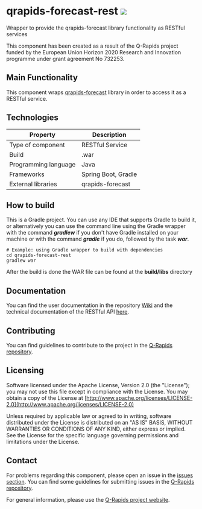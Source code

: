 # qrapids-forecast-rest ![](https://img.shields.io/badge/License-Apache2.0-blue.svg)
Wrapper to provide the qrapids-forecast library functionality as RESTful services

This component has been created as a result of the Q-Rapids project funded by the European Union Horizon 2020 Research and Innovation programme under grant agreement No 732253.

## Main Functionality
This component wraps [qrapids-forecast](https://github.com/q-rapids/qrapids-forecast) library in order to access it as a RESTful service.

## Technologies
|Property|Description|
| -------------------- | --------------------|
| Type of component    | RESTful Service     |
| Build                | .war                |
| Programming language | Java                |
| Frameworks           | Spring Boot, Gradle |
| External libraries   | qrapids-forecast    |

## How to build
This is a Gradle project. You can use any IDE that supports Gradle to build it, or alternatively you can use the command line using the Gradle wrapper with the command *__gradlew__* if you don't have Gradle installed on your machine or with the command *__gradle__* if you do, followed by the task *__war__*.

```
# Example: using Gradle wrapper to build with dependencies
cd qrapids-forecast-rest
gradlew war
```
After the build is done the WAR file can be found at the __build/libs__ directory

## Documentation

You can find the user documentation in the repository [Wiki](https://github.com/q-rapids/qrapids-forecast-rest/wiki) and the technical documentation of the RESTful API [here](https://q-rapids.github.io/qrapids-forecast-rest).

## Contributing

You can find guidelines to contribute to the project in the [Q-Rapids repository](https://github.com/q-rapids/q-rapids/blob/master/CONTRIBUTING.md).

## Licensing

Software licensed under the Apache License, Version 2.0 (the "License"); you may not use this file except in compliance with the License. You may obtain a copy of the License at [http://www.apache.org/licenses/LICENSE-2.0](http://www.apache.org/licenses/LICENSE-2.0)
 
Unless required by applicable law or agreed to in writing, software distributed under the License is distributed on an "AS IS" BASIS,
WITHOUT WARRANTIES OR CONDITIONS OF ANY KIND, either express or implied. See the License for the specific language governing permissions and limitations under the License.


## Contact 

For problems regarding this component, please open an issue in the [issues section](https://github.com/q-rapids/qrapids-forecast-rest/issues). You can find some guidelines for submitting issues in the [Q-Rapids repository](https://github.com/q-rapids/q-rapids/blob/master/CONTRIBUTING.md).

For general information, please use the [Q-Rapids project website](http://www.q-rapids.eu/contact).
